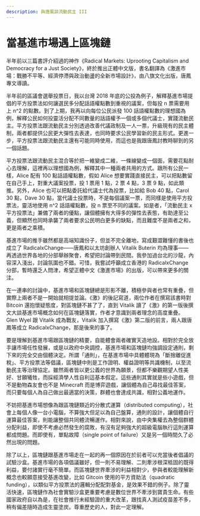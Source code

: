 ```yaml
---
description: 與唐風談流動民主 III
---
```


# 當基進市場遇上區塊鏈

半年前以三篇書評介紹過的神作《Radical Markets: Uprooting Capitalism and Democracy for a Just Society》，終於推出正體中文版，書名翻譯為《激進市場：戰勝不平等、經濟停滯與政治動盪的全新市場設計》，由八旗文化出版，唐鳳專文導讀。

半年前的區議會選舉投票日，我以台灣 2018 年底的公投為例子，解釋基進市場提倡的平方投票法如何讓選民多分配話語權點數到重視的議案，但每投 n 票需要用上 n^2 的點數。到了上期，我再以向每位公民派發 100 話語權點數的理想國為例，解釋公民如何投靈活分配不同數量的話語權予一個或多個代議士，實踐流動民主。平方投票法跟流動民主分別透過改善代議政制及一人一票，升級現有的民主體制，兩者都提供公民更大彈性去表達，也同時要求公民學習新的民主形式。更進一步，平方投票法跟流動民主還有可能同時使用，而這也是我跟唐鳳討教時聊到的另一個話題。

平方投票法跟流動民主混合等於把一維變成二維，一條線變成一個面，需要花點耐心去理解，這裡再以理想國為例，解釋其中一種兩者共用的方式。跟所有公民一樣，Alice 配有 100 點話語權點數，假如 Alice 想要實踐直接民主，可以把點數留在自己手上，對重大議案投票，投 1 票用 1 點，2 票 4 點，3 票 9 點，如此類推。另外，Alice 也可以把點委託給代議士代為投票，比如給 Bob 40 點，Carol 30 點，Dave 30 點，當代議士投票時，不是每個議案一票，而同樣是使用平方投票法，靈活地使用 n^2 話語權點數，投 n 票至不同的議案。如是者，「流動民主 x 平方投票法」兼備了兩者的優點，讓個體擁有大得多的彈性去表態，有助達至公義，但顯然也同時承襲了兩者要求公民明白更多的缺點，而且難度不是兩者之和，更是兩者之乘積。

基進市場的推手雖然都是高端知識份子，但並不完全離地，寫成艱澀難懂的書後也成立了 RadicalxChange——唐鳳和以太坊創辦人 Vitalik Buterin 均為理事——再透過世界各地的分部舉辦聚會，希望把討論帶到民間。我參加過台北的沙龍，內容深入淺出，討論氛圍也不錯。可惜，我嘗試呼籲成立香港的 RadicalxChange 分部，暫時還乏人問津，希望正體中文《激進市場》的出版，可以帶來更多的關注。

在一連串的討論中，基進市場和區塊鏈總是形影不離，積極參與者也常有重疊，但實際上兩者不是一開始就相提並論。《激》的後記寫道，兩位作者在撰寫該書時對 Bitcoin 還抱懷疑態度，對區塊鏈不甚了了，直到 Vitalik 讀了《激》的第一版後撰文大談基進市場概念如何在區塊鏈落實，作者才意識到兩者理念的高度重疊。Glen Wyel 跟 Vitalik 成為戰友，Vitalik 加入撰寫《激》第二版的前言，兩人跟唐鳳等成立 RadicalxChange，那是後來的事了。

要是理解到基進市場跟區塊鏈的精要，自能體會兩者確實天造地設。相對於完全放手讓市場任性發展，或是以政府中央調控，基進市場和區塊鏈均強調設定通則，剩下來的完全交由個體決定。所謂「通則」，在基進市場中具體體現為「斷捨離促進稅」、平方投票法等倡議，區塊鏈中則是工作證明、權益證明等共識機制，以至流動民主等治理協定。雖然兩者皆以更公義的世界為願景，但都不樂觀期望人性美好、甘願犧牲，而採經濟學人性自利這基本假定。這些通則其實就是些小遊戲，但不是動物森友會也不是 Minecraft 而是博弈遊戲，讓個體為自己尋找最佳答案，而只要每個人為自己做出最適當的決策，群體也會達成共識，相對公義地運作。

不妨把基進市場想像為跟區塊鏈類近的分散式運算（distributed computing），社會上每個人像一台小電腦，不算強大但足以為自己盤算，通則的設計，讓個體自行運算最佳答案，則能讓整個共同體流暢運作。相對來說，由中央集權去為整個群體分配利益，即使不考慮必然發生的腐敗，有沒有足夠強大的超級電腦執行這則運算都成問題。而即使有，單點故障（single point of failure）又是另一個時間久了必然出現的問題。

除了以上，區塊鏈跟基進市場走在一起的再一個原因在於前者可以充當後者倡議的試驗沙盒。基進市場的各項倡議雖好，但一則不易理解、二則牽涉根深柢固的既得利益，要付諸實行毫不簡單。而區塊鏈世界牽涉的利益相對少，參與者較能理解新概念也較願意接受基進改變，比如 Gitcoin 使用的平方資助法（quadratic funding），以類似平方投票法的邏輯分配配對基金，是效果不錯的例子。除了靈活快速，區塊鏈作為社會實驗沙盒更重要考慮是數位世界不牽涉到寶貴生命。有些國家政府自以為是，在社會推行未經驗證的重大改革，跟找真人測試疫苗差不多，稍有偏差隨時造成生靈塗炭。尊重歷史的人，對此一定理解。



